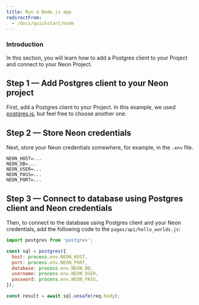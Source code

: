 ```yaml
---
title: Run a Node.js app
redirectFrom:
  - /docs/quickstart/node
---
```


### Introduction

In this section, you will learn how to add a Postgres client to your Project and connect to your Neon Project.

## Step 1 — Add Postgres client to your Neon project

First, add a Postgres client to your Project. In this example, we used [postgres.js](https://www.npmjs.com/package/postgres), but feel free to choose another one.

## Step 2 — Store Neon credentials

Next, store your Neon credentials somewhere, for example, in the `.env` file.

```shell
NEON_HOST=...
NEON_DB=...
NEON_USER=...
NEON_PASS=...
NEON_PORT=...
```

## Step 3 — Connect to database using Postgres client and Neon credentials

Then, to connect to the database using Postgres client and your Neon credentials, add the following code to the `pages/api/hello_worlds.js`:

```javascript
import postgres from 'postgres';

const sql = postgres({
  host: process.env.NEON_HOST,
  port: process.env.NEON_PORT,
  database: process.env.NEON_DB,
  username: process.env.NEON_USER,
  password: process.env.NEON_PASS,
});

const result = await sql.unsafe(req.body);
```
